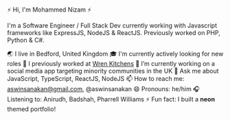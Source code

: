 ⚡️ Hi, I'm Mohammed Nizam ⚡️

I'm a Software Engineer / Full Stack Dev currently working with Javascript frameworks like ExpressJS, NodeJS & ReactJS. Previously worked on PHP, Python & C#.

🌏 I live in Bedford, United Kingdom
🎓 I'm currently actively looking for new roles
🔭 I previously worked at [Wren Kitchens](https://www.wrenkitchens.com/)
🌱 I’m currently working on a social media app targeting minority communities in the UK
💬 Ask me about JavaScript, TypeScript, ReactJS, NodeJS
📫 How to reach me: aswinsanakan@gmail.com, @aswinsanakan
😄 Pronouns: he/him
🎧 Listening to: Anirudh, Badshah, Pharrell Williams
⚡ Fun fact: I built a **neon** themed portfolio!
